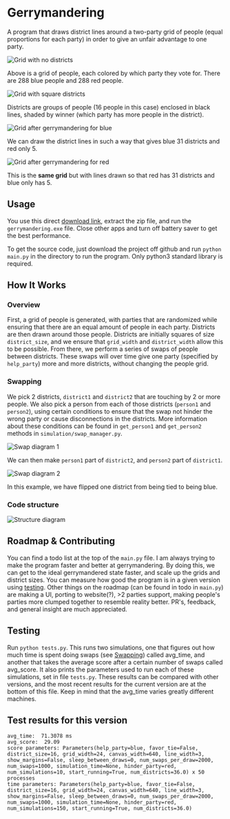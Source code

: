 # Gerrymandering
A program that draws district lines around a two-party grid of people (equal proportions for each party) in order to
give an unfair advantage to one party.

![Grid with no districts](images/no_districts.png)

Above is a grid of people, each colored by which party they vote for. There are 288 blue people and 288 red people.

![Grid with square districts](images/square_districts.png)

Districts are groups of people (16 people in this case) enclosed in black lines, shaded by winner (which party has more
people in the district).

![Grid after gerrymandering for blue](images/gerrymandered_for_blue.png)

We can draw the district lines in such a way that gives blue 31 districts and red only 5.

![Grid after gerrymandering for red](images/gerrymandered_for_red.png)

This is the **same grid** but with lines drawn so that red has 31 districts and blue only has 5.

## Usage

You use this direct [download link](https://www.dropbox.com/s/n8uh1a8l9s8sxhx/gerrymandering.zip?dl=1), extract the zip
file, and run the `gerrymandering.exe` file. Close other apps and turn off battery saver to get the best performance.

To get the source code, just download the project off github and run `python main.py` in the directory to run the
program. Only python3 standard library is required.

## How It Works

### Overview

First, a grid of people is generated, with parties that are randomized while ensuring that there are an equal amount of
people in each party. Districts are then drawn around those people. Districts are initially squares of size
`district_size`, and we ensure that `grid_width` and `district_width` allow this to be possible. From there, we perform
a series of swaps of people between districts. These swaps will over time give one party (specified by `help_party`)
more and more districts, without changing the people grid.

### Swapping
We pick 2 districts, `district1` and `district2` that are touching by 2 or more people. We also pick a person from each
of those districts (`person1` and `person2`), using certain conditions to ensure that the swap not hinder the wrong
party or cause disconnections in the districts. More information about these conditions can be found in `get_person1`
and `get_person2` methods in `simulation/swap_manager.py`.

![Swap diagram 1](images/swap_diagram1.png)

We can then make `person1` part of `district2`, and `person2` part of `district1`. 

![Swap diagram 2](images/swap_diagram2.png)

In this example, we have flipped one district from being tied to being blue.

### Code structure
![Structure diagram](images/code_structure.png)

## Roadmap & Contributing
You can find a todo list at the top of the `main.py` file. I am always trying to make the program faster and better at
gerrymandering. By doing this, we can get to the ideal gerrymandered state faster, and scale up the grids and district
sizes. You can measure how good the program is in a given version using [testing](##testing). Other things on the
roadmap (can be found in todo in `main.py`) are making a UI, porting to website(?), >2 parties support, making people's
parties more clumped together to resemble reality better. PR's, feedback, and general insight are much appreciated.

## Testing
Run `python tests.py`. This runs two simulations, one that figures out how much time is spent doing swaps (see
[Swapping](###swapping)) called avg_time, and another that takes the average score after a certain number of swaps
called avg_score. It also prints the parameters used to run each of these simulations, set in file `tests.py`. These
results can be compared with other versions, and the most recent results for the current version are at the bottom of
this file. Keep in mind that the avg_time varies greatly different machines.

## Test results for this version
```
avg_time:  71.3078 ms
avg_score:  29.09
score parameters: Parameters(help_party=blue, favor_tie=False, district_size=16, grid_width=24, canvas_width=640, line_width=3, show_margins=False, sleep_between_draws=0, num_swaps_per_draw=2000, num_swaps=1000, simulation_time=None, hinder_party=red, num_simulations=10, start_running=True, num_districts=36.0) x 50 processes
time parameters: Parameters(help_party=blue, favor_tie=False, district_size=16, grid_width=24, canvas_width=640, line_width=3, show_margins=False, sleep_between_draws=0, num_swaps_per_draw=2000, num_swaps=1000, simulation_time=None, hinder_party=red, num_simulations=150, start_running=True, num_districts=36.0)
```
